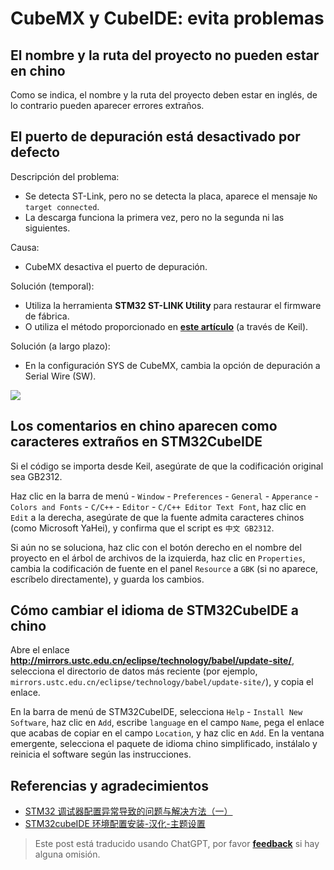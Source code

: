 # CubeMX y CubeIDE: evita problemas

## El nombre y la ruta del proyecto no pueden estar en chino

Como se indica, el nombre y la ruta del proyecto deben estar en inglés, de lo contrario pueden aparecer errores extraños.

## El puerto de depuración está desactivado por defecto

Descripción del problema:

- Se detecta ST-Link, pero no se detecta la placa, aparece el mensaje `No target connected`.
- La descarga funciona la primera vez, pero no la segunda ni las siguientes.

Causa:

- CubeMX desactiva el puerto de depuración.

Solución (temporal):

- Utiliza la herramienta **STM32 ST-LINK Utility** para restaurar el firmware de fábrica.
- O utiliza el método proporcionado en [**este artículo**](https://www.jianshu.com/p/cea16b641c3d) (a través de Keil).

Solución (a largo plazo):

- En la configuración SYS de CubeMX, cambia la opción de depuración a Serial Wire (SW).

![](https://wiki-media-1253965369.cos.ap-guangzhou.myqcloud.com/img/20200531162352.jpg)

## Los comentarios en chino aparecen como caracteres extraños en STM32CubeIDE

Si el código se importa desde Keil, asegúrate de que la codificación original sea GB2312.

Haz clic en la barra de menú - `Window` - `Preferences` - `General` - `Apperance` - `Colors and Fonts` - `C/C++` - `Editor` - `C/C++ Editor Text Font`, haz clic en `Edit` a la derecha, asegúrate de que la fuente admita caracteres chinos (como Microsoft YaHei), y confirma que el script es `中文 GB2312`.

Si aún no se soluciona, haz clic con el botón derecho en el nombre del proyecto en el árbol de archivos de la izquierda, haz clic en `Properties`, cambia la codificación de fuente en el panel `Resource` a `GBK` (si no aparece, escríbelo directamente), y guarda los cambios.

## Cómo cambiar el idioma de STM32CubeIDE a chino

Abre el enlace **<http://mirrors.ustc.edu.cn/eclipse/technology/babel/update-site/>**, selecciona el directorio de datos más reciente (por ejemplo, `mirrors.ustc.edu.cn/eclipse/technology/babel/update-site/`), y copia el enlace.

En la barra de menú de STM32CubeIDE, selecciona `Help` - `Install New Software`, haz clic en `Add`, escribe `language` en el campo `Name`, pega el enlace que acabas de copiar en el campo `Location`, y haz clic en `Add`. En la ventana emergente, selecciona el paquete de idioma chino simplificado, instálalo y reinicia el software según las instrucciones.

## Referencias y agradecimientos

- [STM32 调试器配置异常导致的问题与解决方法（一）](https://www.jianshu.com/p/cea16b641c3d)
- [STM32cubeIDE 环境配置安装-汉化-主题设置](https://blog.csdn.net/wct3344142/article/details/104142863)

> Este post está traducido usando ChatGPT, por favor [**feedback**](https://github.com/linyuxuanlin/Wiki_MkDocs/issues/new) si hay alguna omisión.

